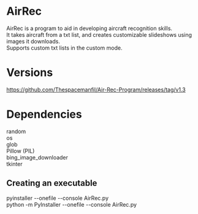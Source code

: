 ﻿# AirRec
AirRec is a program to aid in developing aircraft recognition skills.\
It takes aircraft from a txt list, and creates customizable slideshows using images it downloads.\
Supports custom txt lists in the custom mode.

# Versions
https://github.com/Thespacemanfil/Air-Rec-Program/releases/tag/v1.3

# Dependencies
random\
os\
glob\
Pillow (PIL)\
bing_image_downloader\
tkinter

## Creating an executable
pyinstaller --onefile --console AirRec.py\
python -m PyInstaller --onefile --console AirRec.py